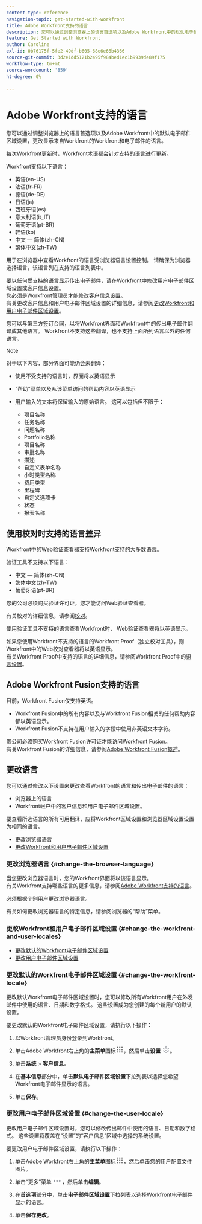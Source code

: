 ```yaml
---
content-type: reference
navigation-topic: get-started-with-workfront
title: Adobe Workfront支持的语言
description: 您可以通过调整浏览器上的语言首选项以及Adobe Workfront中的默认电子邮件区域设置，更改显示来自Workfront的Workfront和电子邮件的语言。
feature: Get Started with Workfront
author: Caroline
exl-id: 0b76175f-5fe2-49df-b605-68e6e66b4366
source-git-commit: 3d2e1dd5121b2495f984bed1ec1b9939de89f175
workflow-type: tm+mt
source-wordcount: '859'
ht-degree: 0%

---
```


# Adobe Workfront支持的语言

您可以通过调整浏览器上的语言首选项以及Adobe Workfront中的默认电子邮件区域设置，更改显示来自Workfront的Workfront和电子邮件的语言。

每次Workfront更新时，Workfront术语都会针对支持的语言进行更新。

Workfront支持以下语言：

* 英语(en-US)
* 法语(fr-FR)
* 德语(de-DE)
* 日语(ja)
* 西班牙语(es)
* 意大利语(it_IT)
* 葡萄牙语(pt-BR)
* 韩语(ko)
* 中文 — 简体(zh-CN)
* 繁体中文(zh-TW)

用于在浏览器中查看Workfront的语言受浏览器语言设置控制。 请确保为浏览器选择语言，该语言列在支持的语言列表中。

要以任何受支持的语言显示传出电子邮件，请在Workfront中修改用户电子邮件区域设置或客户信息设置。\
您必须是Workfront管理员才能修改客户信息设置。\
有关更改客户信息和用户电子邮件区域设置的详细信息，请参阅[更改Workfront和用户电子邮件区域设置](#change-the-workfront-and-user-locales)。

您可以与第三方签订合同，以将Workfront界面和Workfront中的传出电子邮件翻译成其他语言。 Workfront不支持这些翻译，也不支持上面所列语言以外的任何语言。

>[!NOTE]
>
>对于以下内容，部分界面可能仍会未翻译：
>
>* 使用不受支持的语言时，界面将以英语显示
>* “帮助”菜单以及从该菜单访问的帮助内容以英语显示
>* 用户输入的文本将保留输入的原始语言。 这可以包括但不限于：
>
>   * 项目名称
>   * 任务名称
>   * 问题名称
>   * Portfolio名称
>   * 项目名称
>   * 审批名称
>   * 描述
>   * 自定义表单名称
>   * 小时类型名称
>   * 费用类型
>   * 里程碑
>   * 自定义选项卡
>   * 状态
>   * 报表名称
>

## 使用校对时支持的语言差异

Workfront中的Web验证查看器支持Workfront支持的大多数语言。

验证工具不支持以下语言：

* 中文 — 简体(zh-CN)
* 繁体中文(zh-TW)
* 葡萄牙语(pt-BR)

您的公司必须购买验证许可证，您才能访问Web验证查看器。

有关校对的详细信息，请参阅[校对](../review-and-approve-work/proofing/proofing.md)。

使用验证工具不支持的语言查看Workfront时， Web验证查看器将以英语显示。

如果您使用Workfront不支持的语言的Workfront Proof（独立校对工具），则Workfront中的Web校对查看器将以英语显示。\
有关Workfront Proof中支持的语言的详细信息，请参阅Workfront Proof中的[语言设置](../workfront-proof/wp-getstarted/system-information/language-settings.md)。

## Adobe Workfront Fusion支持的语言

目前，Workfront Fusion仅支持英语。

* Workfront Fusion中的所有内容以及与Workfront Fusion相关的任何帮助内容都以英语显示。
* Workfront Fusion不支持在用户输入的字段中使用非英语文本字符。

贵公司必须购买Workfront Fusion许可证才能访问Workfront Fusion。\
有关Workfront Fusion的详细信息，请参阅[Adobe Workfront Fusion概述](../workfront-fusion/get-started/workfront-fusion-overview.md)。

## 更改语言

您可以通过修改以下设置来更改查看Workfront的语言和传出电子邮件的语言：

* 浏览器上的语言
* Workfront帐户中的客户信息和用户电子邮件区域设置。

要查看所选语言的所有可用翻译，应将Workfront区域设置和浏览器区域设置设置为相同的语言。

* [更改浏览器语言](#change-the-browser-language)
* [更改Workfront和用户电子邮件区域设置](#change-the-workfront-and-user-locales)

### 更改浏览器语言 {#change-the-browser-language}

当您更改浏览器语言时，您的Workfront界面将以该语言显示。\
有关Workfront支持哪些语言的更多信息，请参阅[Adobe Workfront支持的语言](#supported-languages)。

必须根据个别用户更改浏览器语言。

有关如何更改浏览器语言的特定信息，请参阅浏览器的“帮助”菜单。

### 更改Workfront和用户电子邮件区域设置 {#change-the-workfront-and-user-locales}

* [更改默认的Workfront电子邮件区域设置](#change-the-workfront-locale)
* [更改用户电子邮件区域设置](#change-the-user-locale)

### 更改默认的Workfront电子邮件区域设置 {#change-the-workfront-locale}

更改默认Workfront电子邮件区域设置时，您可以修改所有Workfront用户在外发邮件中使用的语言、日期和数字格式。 这些设置成为您创建的每个新用户的默认设置。

要更改默认的Workfront电子邮件区域设置，请执行以下操作：

1. 以Workfront管理员身份登录到Workfront。
1. 单击Adobe Workfront右上角的&#x200B;**主菜单**&#x200B;图标![](assets/main-menu-icon.png)，然后单击&#x200B;**设置** ![](assets/gear-icon-settings.png)。

1. 单击&#x200B;**系统** > **客户信息。**

1. 在&#x200B;**基本信息**&#x200B;部分中，单击&#x200B;**默认电子邮件区域设置**&#x200B;下拉列表以选择您希望Workfront电子邮件显示的语言。

1. 单击&#x200B;**保存**。

### 更改用户电子邮件区域设置 {#change-the-user-locale}

更改用户电子邮件区域设置时，您可以修改传出邮件中使用的语言、日期和数字格式。 这些设置将覆盖在“设置”的“客户信息”区域中选择的系统设置。

要更改用户电子邮件区域设置，请执行以下操作：

1. 单击Adobe Workfront右上角的&#x200B;**主菜单**&#x200B;图标![](assets/main-menu-icon.png)，然后单击您的用户配置文件图片。

1. 单击“更多”菜单![](assets/more-icon.png)，然后单击&#x200B;**编辑**。

1. 在&#x200B;**首选项**&#x200B;部分中，单击&#x200B;**电子邮件区域设置**&#x200B;下拉列表以选择Workfront电子邮件显示的语言。

1. 单击&#x200B;**保存更改**。
